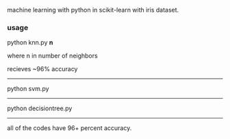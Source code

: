 machine learning with python in scikit-learn with iris dataset.

### usage 

python knn.py __n__

where n in number of neighbors

recieves ~96% accuracy

<hr>

python svm.py

<hr>

python decisiontree.py

<hr>

all of the codes have 96+ percent accuracy.
